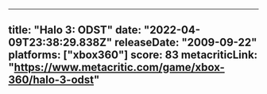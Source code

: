 
---
title: "Halo 3: ODST"
date: "2022-04-09T23:38:29.838Z"
releaseDate: "2009-09-22"
platforms: ["xbox360"]
score: 83
metacriticLink: "https://www.metacritic.com/game/xbox-360/halo-3-odst"
---
